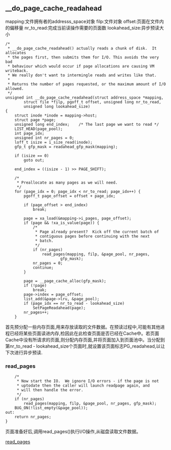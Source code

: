 ## __do_page_cache_readahead

mapping:文件拥有者的addresss_space对象
filp:文件对象
offset:页面在文件内的偏移量
nr_to_read:完成当前读操作需要的页面数
lookahead_size:异步预读大小

```
/*
 * __do_page_cache_readahead() actually reads a chunk of disk.  It allocates
 * the pages first, then submits them for I/O. This avoids the very bad
 * behaviour which would occur if page allocations are causing VM writeback.
 * We really don't want to intermingle reads and writes like that.
 *
 * Returns the number of pages requested, or the maximum amount of I/O allowed.
 */
unsigned int __do_page_cache_readahead(struct address_space *mapping,
		struct file *filp, pgoff_t offset, unsigned long nr_to_read,
		unsigned long lookahead_size)
{
	struct inode *inode = mapping->host;
	struct page *page;
	unsigned long end_index;	/* The last page we want to read */
	LIST_HEAD(page_pool);
	int page_idx;
	unsigned int nr_pages = 0;
	loff_t isize = i_size_read(inode);
	gfp_t gfp_mask = readahead_gfp_mask(mapping);

	if (isize == 0)
		goto out;

	end_index = ((isize - 1) >> PAGE_SHIFT);

	/*
	 * Preallocate as many pages as we will need.
	 */
	for (page_idx = 0; page_idx < nr_to_read; page_idx++) {
		pgoff_t page_offset = offset + page_idx;

		if (page_offset > end_index)
			break;

		page = xa_load(&mapping->i_pages, page_offset);
		if (page && !xa_is_value(page)) {
			/*
			 * Page already present?  Kick off the current batch of
			 * contiguous pages before continuing with the next
			 * batch.
			 */
			if (nr_pages)
				read_pages(mapping, filp, &page_pool, nr_pages,
						gfp_mask);
			nr_pages = 0;
			continue;
		}

		page = __page_cache_alloc(gfp_mask);
		if (!page)
			break;
		page->index = page_offset;
		list_add(&page->lru, &page_pool);
		if (page_idx == nr_to_read - lookahead_size)
			SetPageReadahead(page);
		nr_pages++;
	}
```

首先预分配一些内存页面,用来存放读取的文件数据。在预读过程中,可能有其他进程已经将某些页面读进内存,检因此在此检查页面是否已经在Cache中。若页面Cache中没有所请求的页面,则分配内存页面,并将页面加入到页面池中。当分配到第nr_to_read ‐ lookahead_size个页面时,就设置该页面标志PG_readahead,以让下次进行异步预读.

### read_pages

```
	/*
	 * Now start the IO.  We ignore I/O errors - if the page is not
	 * uptodate then the caller will launch readpage again, and
	 * will then handle the error.
	 */
	if (nr_pages)
		read_pages(mapping, filp, &page_pool, nr_pages, gfp_mask);
	BUG_ON(!list_empty(&page_pool));
out:
	return nr_pages;
}
```

页面准备好后,调用read_pages()执行I/O操作,从磁盘读取文件数据。

[read_pages](./read_pages.md)